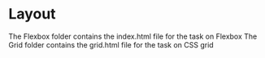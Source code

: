 # Layout
The Flexbox folder contains the index.html file for the task on Flexbox
The Grid folder contains the grid.html file for the task on CSS grid
